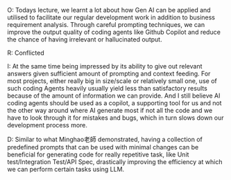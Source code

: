 O: Todays lecture, we learnt a lot about how Gen AI can be applied and utilised to facilitate our regular development work in addition to business requirement analysis. Through careful prompting techniques, we can improve the output quality of coding agents like Github Copilot and reduce the chance of having irrelevant or hallucinated output.

R: Conflicted

I: At the same time being impressed by its ability to give out relevant answers given sufficient amount of prompting and context feeding. For most projects, either really big in size/scale or relatively small one, use of such coding Agents heavily usually yield less than satisfactory results because of the amount of information we can provide. And I still believe AI coding agents should be used as a copilot, a supporting tool for us and not the other way around where AI generate most if not all the code and we have to look through it for mistakes and bugs, which in turn slows down our development process more.

D: Similar to what Minghao老師 demonstrated, having a collection of predefined prompts that can be used with minimal changes can be beneficial for generating code for really repetitive task, like Unit test/Integration Test/API Spec, drastically improving the efficiency at which we can perform certain tasks using LLM.